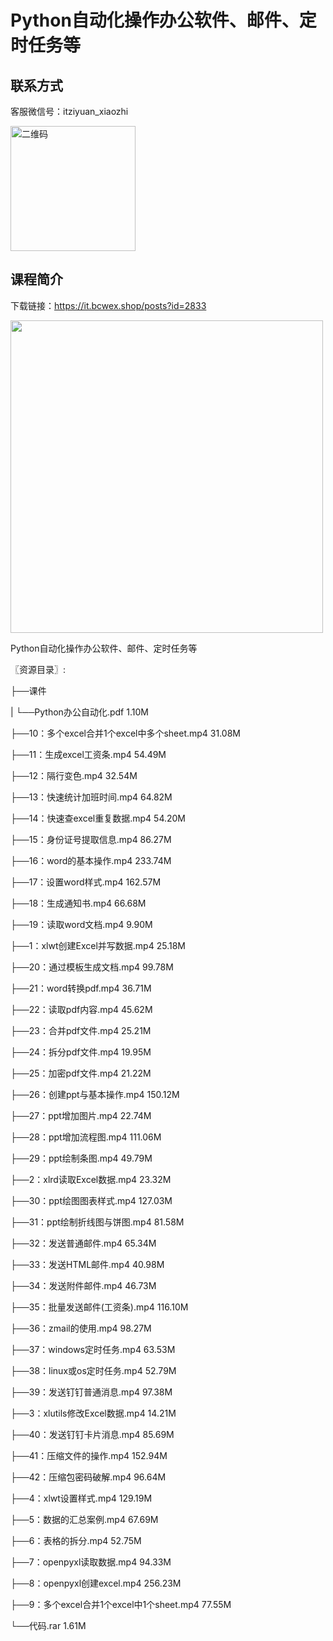 # Python自动化操作办公软件、邮件、定时任务等

## 联系方式

客服微信号：itziyuan_xiaozhi

<img src="https://ziyuanyun.oss-cn-guangzhou.aliyuncs.com/common/20240614073449/666b82192834a.jpg" width="200" height="200" alt="二维码">

## 课程简介

下载链接：https://it.bcwex.shop/posts?id=2833

<img src="https://ziyuanyun.oss-cn-guangzhou.aliyuncs.com/yun/20240515184344/664491e04624c.jpg" width="500" alt="">

  Python自动化操作办公软件、邮件、定时任务等



 〖资源目录〗:

 ├──课件

 | └──Python办公自动化.pdf 1.10M

 ├──10：多个excel合并1个excel中多个sheet.mp4 31.08M

 ├──11：生成excel工资条.mp4 54.49M

 ├──12：隔行变色.mp4 32.54M

 ├──13：快速统计加班时间.mp4 64.82M

 ├──14：快速查excel重复数据.mp4 54.20M

 ├──15：身份证号提取信息.mp4 86.27M

 ├──16：word的基本操作.mp4 233.74M

 ├──17：设置word样式.mp4 162.57M

 ├──18：生成通知书.mp4 66.68M

 ├──19：读取word文档.mp4 9.90M

 ├──1：xlwt创建Excel并写数据.mp4 25.18M

 ├──20：通过模板生成文档.mp4 99.78M

 ├──21：word转换pdf.mp4 36.71M

 ├──22：读取pdf内容.mp4 45.62M

 ├──23：合并pdf文件.mp4 25.21M

 ├──24：拆分pdf文件.mp4 19.95M

 ├──25：加密pdf文件.mp4 21.22M

 ├──26：创建ppt与基本操作.mp4 150.12M

 ├──27：ppt增加图片.mp4 22.74M

 ├──28：ppt增加流程图.mp4 111.06M

 ├──29：ppt绘制条图.mp4 49.79M

 ├──2：xlrd读取Excel数据.mp4 23.32M

 ├──30：ppt绘图图表样式.mp4 127.03M

 ├──31：ppt绘制折线图与饼图.mp4 81.58M

 ├──32：发送普通邮件.mp4 65.34M

 ├──33：发送HTML邮件.mp4 40.98M

 ├──34：发送附件邮件.mp4 46.73M

 ├──35：批量发送邮件(工资条).mp4 116.10M

 ├──36：zmail的使用.mp4 98.27M

 ├──37：windows定时任务.mp4 63.53M

 ├──38：linux或os定时任务.mp4 52.79M

 ├──39：发送钉钉普通消息.mp4 97.38M

 ├──3：xlutils修改Excel数据.mp4 14.21M

 ├──40：发送钉钉卡片消息.mp4 85.69M

 ├──41：压缩文件的操作.mp4 152.94M

 ├──42：压缩包密码破解.mp4 96.64M

 ├──4：xlwt设置样式.mp4 129.19M

 ├──5：数据的汇总案例.mp4 67.69M

 ├──6：表格的拆分.mp4 52.75M

 ├──7：openpyxl读取数据.mp4 94.33M

 ├──8：openpyxl创建excel.mp4 256.23M

 ├──9：多个excel合并1个excel中1个sheet.mp4 77.55M

 └──代码.rar 1.61M

  